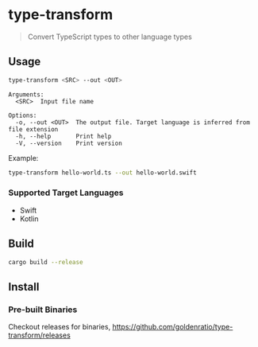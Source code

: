 # type-transform

> Convert TypeScript types to other language types

## Usage

```sh
type-transform <SRC> --out <OUT>
```

```
Arguments:
  <SRC>  Input file name

Options:
  -o, --out <OUT>  The output file. Target language is inferred from file extension
  -h, --help       Print help
  -V, --version    Print version

```

Example:
```sh
type-transform hello-world.ts --out hello-world.swift
```

### Supported Target Languages

- Swift
- Kotlin


## Build

```sh
cargo build --release
```

## Install

### Pre-built Binaries
Checkout releases for binaries,
https://github.com/goldenratio/type-transform/releases
